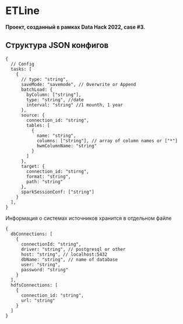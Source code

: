 # ETLine

**Проект, созданный в рамках Data Hack 2022, case #3.**

## Структура JSON конфигов

```json5
{
  // Config
  tasks: [
    {
      // type: "string",
      saveMode: "savemode", // Overwrite or Append
      batchLoad: {
        byColumn: ["string"],
        type: "string", //date
        interval: "string" //1 mounth, 1 year 
      },
      source: {
        connection_id: "string",
        tables: [
          {
            name: "string",
            columns: ["string"], // array of column names or ["*"]	
            hwmColumnName: "string"
          }
        ]
      },
      target: {
        connection_id: "stirng",
        format: "string",
        path: "string"
      },
      sparkSessionConf: ["string"]
    }
  ],
}

```

Информация о системах источников хранится в отдельном файле

```json5
{
  dbConnections: [
    {
      connectionId: "string",
      driver: "string", // postgresql or other
      host: "string", // localhost:5432
      dbName: "string", // name of database 
      user: "string",
      password: "string"
    }
  ],
  hdfsConnections: [
    {
      connection_id: "string",
      url: "string"
    }
  ]
}

```